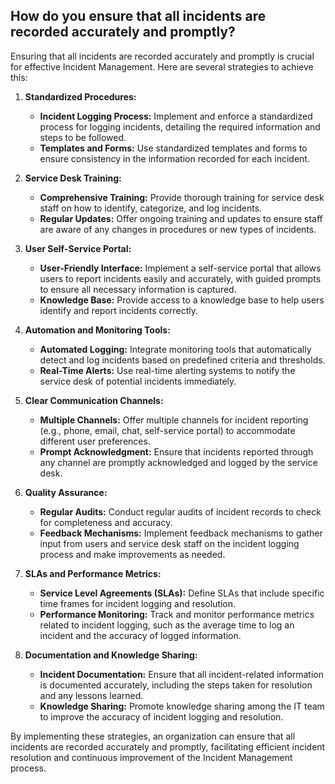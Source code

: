 ## How do you ensure that all incidents are recorded accurately and promptly?
Ensuring that all incidents are recorded accurately and promptly is crucial for effective Incident Management. Here are several strategies to achieve this:

1. **Standardized Procedures:**
   - **Incident Logging Process:** Implement and enforce a standardized process for logging incidents, detailing the required information and steps to be followed.
   - **Templates and Forms:** Use standardized templates and forms to ensure consistency in the information recorded for each incident.

2. **Service Desk Training:**
   - **Comprehensive Training:** Provide thorough training for service desk staff on how to identify, categorize, and log incidents.
   - **Regular Updates:** Offer ongoing training and updates to ensure staff are aware of any changes in procedures or new types of incidents.

3. **User Self-Service Portal:**
   - **User-Friendly Interface:** Implement a self-service portal that allows users to report incidents easily and accurately, with guided prompts to ensure all necessary information is captured.
   - **Knowledge Base:** Provide access to a knowledge base to help users identify and report incidents correctly.

4. **Automation and Monitoring Tools:**
   - **Automated Logging:** Integrate monitoring tools that automatically detect and log incidents based on predefined criteria and thresholds.
   - **Real-Time Alerts:** Use real-time alerting systems to notify the service desk of potential incidents immediately.

5. **Clear Communication Channels:**
   - **Multiple Channels:** Offer multiple channels for incident reporting (e.g., phone, email, chat, self-service portal) to accommodate different user preferences.
   - **Prompt Acknowledgment:** Ensure that incidents reported through any channel are promptly acknowledged and logged by the service desk.

6. **Quality Assurance:**
   - **Regular Audits:** Conduct regular audits of incident records to check for completeness and accuracy.
   - **Feedback Mechanisms:** Implement feedback mechanisms to gather input from users and service desk staff on the incident logging process and make improvements as needed.

7. **SLAs and Performance Metrics:**
   - **Service Level Agreements (SLAs):** Define SLAs that include specific time frames for incident logging and resolution.
   - **Performance Monitoring:** Track and monitor performance metrics related to incident logging, such as the average time to log an incident and the accuracy of logged information.

8. **Documentation and Knowledge Sharing:**
   - **Incident Documentation:** Ensure that all incident-related information is documented accurately, including the steps taken for resolution and any lessons learned.
   - **Knowledge Sharing:** Promote knowledge sharing among the IT team to improve the accuracy of incident logging and resolution.

By implementing these strategies, an organization can ensure that all incidents are recorded accurately and promptly, facilitating efficient incident resolution and continuous improvement of the Incident Management process.
